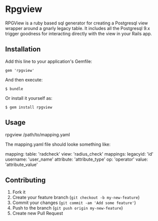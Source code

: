 # Rpgview

RPGView is a ruby based sql generator for creating a Postgresql view wrapper around a gnarly legacy table. It includes all the Postgresql 9.x trigger goodness for interacting directly with the view in your Rails app.

## Installation

Add this line to your application's Gemfile:

    gem 'rpgview'

And then execute:

    $ bundle

Or install it yourself as:

    $ gem install rpgview

## Usage

rpgview /path/to/mapping.yaml

The mapping.yaml file should looke something like:

mapping:
  table: 'radcheck'
  view: 'radius_check'
  mappings:
    legacyid: 'id'
    username: 'user_name'
    attribute: 'attribute_type'
    op: 'operator'
    value: 'attribute_value'


## Contributing

1. Fork it
2. Create your feature branch (`git checkout -b my-new-feature`)
3. Commit your changes (`git commit -am 'Add some feature'`)
4. Push to the branch (`git push origin my-new-feature`)
5. Create new Pull Request

